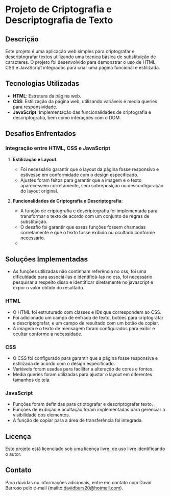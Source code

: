 # Projeto de Criptografia e Descriptografia de Texto

## Descrição

Este projeto é uma aplicação web simples para criptografar e descriptografar textos utilizando uma técnica básica de substituição de caracteres. O projeto foi desenvolvido para demonstrar o uso de HTML, CSS e JavaScript integrados para criar uma página funcional e estilizada.

## Tecnologias Utilizadas

- **HTML**: Estrutura da página web.
- **CSS**: Estilização da página web, utilizando variáveis e media queries para responsividade.
- **JavaScript**: Implementação das funcionalidades de criptografia e descriptografia, bem como interações com o DOM.

## Desafios Enfrentados

### Integração entre HTML, CSS e JavaScript

1. **Estilização e Layout**:
   - Foi necessário garantir que o layout da página fosse responsivo e estivesse em conformidade com o design especificado.
   - Ajustes foram feitos para garantir que a imagem e o texto aparecessem corretamente, sem sobreposição ou desconfiguração do layout original.

2. **Funcionalidades de Criptografia e Descriptografia**:
   - A função de criptografia e descriptografia foi implementada para transformar o texto de acordo com um conjunto de regras de substituição.
   - O desafio foi garantir que essas funções fossem chamadas corretamente e que o texto fosse exibido ou ocultado conforme necessário.
   - 
## Soluções Implementadas
   - As funções utilizadas não continham referência no css, foi uma dificuldade para associá-las e identificá-las no css, foi necessário pesquisar a respeito disso e
     identificar diretamente no javascript e expor o valor obtido do resultado.
     
### HTML
- O HTML foi estruturado com classes e IDs que correspondem ao CSS.
- Foi adicionado um campo de entrada de texto, botões para criptografar e descriptografar, e um campo de resultado com um botão de copiar.
- A imagem e o texto de mensagem foram configurados para exibir e ocultar conforme a necessidade.

### CSS

- O CSS foi configurado para garantir que a página fosse responsiva e estilizada de acordo com o design especificado.
- Variáveis foram usadas para facilitar a alteração de cores e fontes.
- Media queries foram utilizadas para ajustar o layout em diferentes tamanhos de tela.

### JavaScript

- Funções foram definidas para criptografar e descriptografar texto.
- Funções de exibição e ocultação foram implementadas para gerenciar a visibilidade dos elementos.
- A função de copiar para a área de transferência foi integrada.

## Licença

Este projeto está licenciado sob uma licença livre, de uso livre identificando o autor.

## Contato

Para dúvidas ou informações adicionais, entre em contato com David Barroso pelo e-mail (mailto:davidbars20@hotmail.com).


